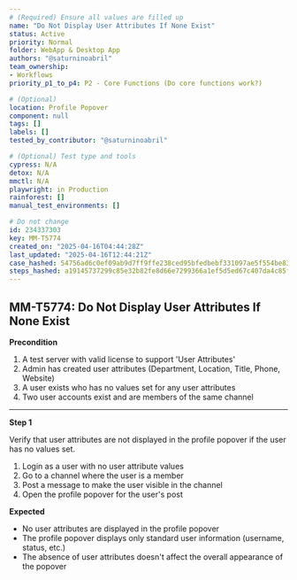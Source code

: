 ```yaml
---
# (Required) Ensure all values are filled up
name: "Do Not Display User Attributes If None Exist"
status: Active
priority: Normal
folder: WebApp & Desktop App
authors: "@saturninoabril"
team_ownership:
- Workflows
priority_p1_to_p4: P2 - Core Functions (Do core functions work?)

# (Optional)
location: Profile Popover
component: null
tags: []
labels: []
tested_by_contributor: "@saturninoabril"

# (Optional) Test type and tools
cypress: N/A
detox: N/A
mmctl: N/A
playwright: in Production
rainforest: []
manual_test_environments: []

# Do not change
id: 234337303
key: MM-T5774
created_on: "2025-04-16T04:44:28Z"
last_updated: "2025-04-16T12:44:21Z"
case_hashed: 54756ad6c0ef09ab9d7ff9ffe238ced95bfedbebf331097ae5f554be83cc9fb7873bcf6212cd71702c3685fd3ddec431
steps_hashed: a19145737299c85e32b82fe8d66e7299366a1ef5d5ed67c407da4c85fb6efef81509ea4d336c219ad37e4652b0c8cfd8
---
```


<!-- (Auto-generated) Based on frontmatter's "key" and "name" -->

## MM-T5774: Do Not Display User Attributes If None Exist

**Precondition**

1. A test server with valid license to support 'User Attributes'
2. Admin has created user attributes (Department, Location, Title, Phone, Website)
3. A user exists who has no values set for any user attributes
4. Two user accounts exist and are members of the same channel

---

**Step 1**

Verify that user attributes are not displayed in the profile popover if the user has no values set.

1. Login as a user with no user attribute values
2. Go to a channel where the user is a member
3. Post a message to make the user visible in the channel
4. Open the profile popover for the user's post

**Expected**

- No user attributes are displayed in the profile popover
- The profile popover displays only standard user information (username, status, etc.)
- The absence of user attributes doesn't affect the overall appearance of the popover

